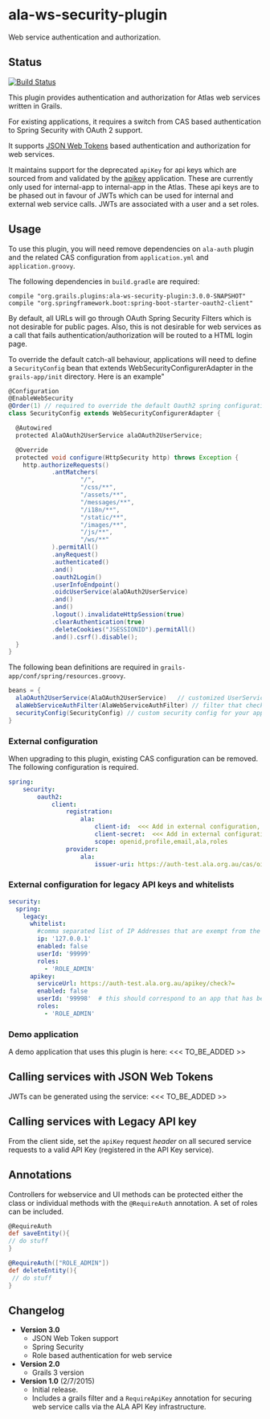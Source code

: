 # ala-ws-security-plugin
Web service authentication and authorization.

## Status
[![Build Status](https://travis-ci.org/AtlasOfLivingAustralia/ala-ws-security-plugin.svg?branch=master)](https://travis-ci.org/AtlasOfLivingAustralia/ala-ws-security-plugin)

This plugin provides authentication and authorization for Atlas web services written in Grails.

For existing applications, it requires a switch from CAS based authentication to Spring Security with OAuth 2 support.

It supports [JSON Web Tokens](https://datatracker.ietf.org/doc/html/rfc7519) based authentication and authorization for web services.

It maintains support for the deprecated `apiKey` for api keys which are sourced from and validated by 
the [apikey](https://github.com/atlasoflivingaustralia/apikey) application. These are currently only 
used for internal-app to internal-app in the Atlas. These api keys are to be phased
out in favour of JWTs which can be used for internal and external web service calls. JWTs are associated 
with a user and a set roles.

## Usage

To use this plugin, you will need remove dependencies on `ala-auth` plugin and the related CAS configuration from
`application.yml` and `application.groovy`. 

The following dependencies in `build.gradle` are required:

```
compile "org.grails.plugins:ala-ws-security-plugin:3.0.0-SNAPSHOT"
compile "org.springframework.boot:spring-boot-starter-oauth2-client"
```

By default, all URLs will go through OAuth Spring Security Filters which is not desirable for public pages.
Also, this is not desirable for web services as a call that fails authentication/authorization will be routed
to a HTML login page.

To override the default catch-all behaviour, applications will need to define
a `SecurityConfig` bean that extends WebSecurityConfigurerAdapter in the `grails-app/init` directory. Here is an example"

```groovy
@Configuration
@EnableWebSecurity
@Order(1) // required to override the default Oauth2 spring configuration
class SecurityConfig extends WebSecurityConfigurerAdapter {

  @Autowired
  protected AlaOAuth2UserService alaOAuth2UserService;

  @Override
  protected void configure(HttpSecurity http) throws Exception {
    http.authorizeRequests()
            .antMatchers(
                    "/",
                    "/css/**",
                    "/assets/**",
                    "/messages/**",
                    "/i18n/**",
                    "/static/**",
                    "/images/**",
                    "/js/**",
                    "/ws/**"
            ).permitAll()
            .anyRequest()
            .authenticated()
            .and()
            .oauth2Login()
            .userInfoEndpoint()
            .oidcUserService(alaOAuth2UserService)
            .and()
            .and()
            .logout().invalidateHttpSession(true)
            .clearAuthentication(true)
            .deleteCookies("JSESSIONID").permitAll()
            .and().csrf().disable();
  }
}
```

The following bean definitions are required in `grails-app/conf/spring/resources.groovy`.

```groovy
beans = {
  alaOAuth2UserService(AlaOAuth2UserService)   // customized UserService - user roles added to OidcUser.authorities 
  alaWebServiceAuthFilter(AlaWebServiceAuthFilter) // filter that checks JWTs & Legacy API kesy
  securityConfig(SecurityConfig) // custom security config for your app
}
```

### External configuration

When upgrading to this plugin, existing CAS configuration can be removed.
The following configuration is required.

```yaml
spring:
    security:
        oauth2:
            client:
                registration:
                    ala:
                        client-id:  <<< Add in external configuration, set by ansible >>>>
                        client-secret:  <<< Add in external configuration, set by ansible >>>>
                        scope: openid,profile,email,ala,roles
                provider:
                    ala:
                        issuer-uri: https://auth-test.ala.org.au/cas/oidc

```

### External configuration for legacy API keys and whitelists

```yaml
security:
  spring:
    legacy:
      whitelist:
        #comma separated list of IP Addresses that are exempt from the API key security check.
        ip: '127.0.0.1'
        enabled: false
        userId: '99999'
        roles:
          - 'ROLE_ADMIN'
      apikey:
        serviceUrl: https://auth-test.ala.org.au/apikey/check?=
        enabled: false
        userId: '99998'  # this should correspond to an app that has been registered as a user for the Atlas
        roles:
          - 'ROLE_ADMIN'
```

### Demo application

A demo application that uses this plugin is here: <<< TO_BE_ADDED >>

## Calling services with JSON Web Tokens

JWTs can be generated using the service:  <<< TO_BE_ADDED >>

## Calling services with Legacy API key

From the client side, set the ```apiKey``` request _header_  on all secured service requests to a valid API Key (registered in the API Key service).

## Annotations

Controllers for webservice and UI methods can be protected either the class or individual methods with the ```@RequireAuth``` annotation.
A set of roles can be included.

```groovy
@RequireAuth
def saveEntity(){
// do stuff
}

@RequireAuth(["ROLE_ADMIN"])
def deleteEntity(){
 // do stuff
}

```

## Changelog
- **Version 3.0**
  - JSON Web Token support
  - Spring Security
  - Role based authentication for web service
- **Version 2.0**
  - Grails 3 version
- **Version 1.0** (2/7/2015)
  - Initial release.
  - Includes a grails filter and a ```RequireApiKey``` annotation for securing web service calls via the ALA API Key infrastructure.
